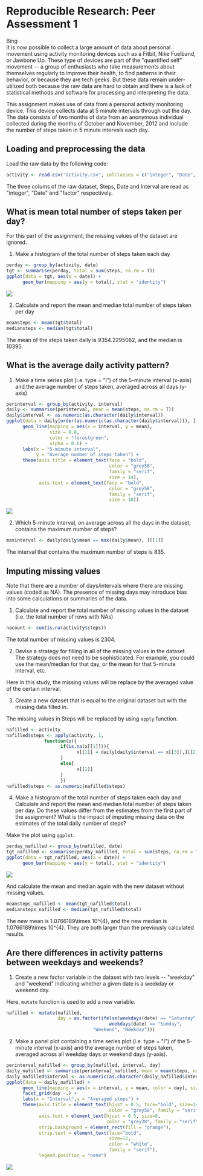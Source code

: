 # Reproducible Research: Peer Assessment 1
Bing  
It is now possible to collect a large amount of data about personal movement using activity monitoring devices such as a Fitbit, Nike Fuelband, or Jawbone Up. These type of devices are part of the "quantified self" movement -- a group of enthusiasts who take measurements about themselves regularly to improve their health, to find patterns in their behavior, or because they are tech geeks. But these data remain under-utilized both because the raw data are hard to obtain and there is a lack of statistical methods and software for processing and interpreting the data.

This assignment makes use of data from a personal activity monitoring device. This device collects data at 5 minute intervals through out the day. The data consists of two months of data from an anonymous individual collected during the months of October and November, 2012 and include the number of steps taken in 5 minute intervals each day.

## Loading and preprocessing the data
Load the raw data by the following code:

```r
activity <- read.csv("activity.csv", colClasses = c("integer", "Date", "factor"))
```
The three colums of the raw dataset, Steps, Date and Interval are read as "integer", "Date" and "factor" respectively.

## What is mean total number of steps taken per day?
For this part of the assignment, the missing values of the dataset are ignored. 

1. Make a histogram of the total number of steps taken each day




```r
perday <- group_by(activity, date)
tgt <- summarise(perday, total = sum(steps, na.rm = T))
ggplot(data = tgt, aes(x = date)) +
      geom_bar(mapping = aes(y = total), stat = "identity")
```

![](PA1_template_files/figure-html/unnamed-chunk-3-1.png)<!-- -->

2. Calculate and report the mean and median total number of steps taken per day

```r
meansteps <- mean(tgt$total)
mediansteps <- median(tgt$total)
```

The mean of the steps taken daily is 9354.2295082, and the median is 10395.


## What is the average daily activity pattern?
1. Make a time series plot (i.e. type = "l") of the 5-minute interval (x-axis) and the average number of steps taken, averaged across all days (y-axis)

```r
perinterval <- group_by(activity, interval)
daily <- summarise(perinterval, mean = mean(steps, na.rm = T))
daily$interval <- as.numeric(as.character(daily$interval))
ggplot(data = daily[order(as.numeric(as.character(daily$interval))), ]) +
      geom_line(mapping = aes(x = interval, y = mean), 
                size = 0.8, 
                color = "forestgreen",
                alpha = 0.6) +
      labs(x = "5-minute interval",
           y = "Average number of steps taken") +
      theme(axis.title = element_text(face = "bold", 
                                      color = "grey58", 
                                      family = "serif", 
                                      size = 14),
            axis.text = element_text(face = "bold", 
                                      color = "grey58", 
                                      family = "serif", 
                                      size = 10))
```

![](PA1_template_files/figure-html/unnamed-chunk-5-1.png)<!-- -->


2. Which 5-minute interval, on average across all the days in the dataset, contains the maximum number of steps?


```r
maxinterval <- daily[daily$mean == max(daily$mean), ][[1]]
```

The interval that contains the maximum number of steps is 835.
## Imputing missing values
Note that there are a number of days/intervals where there are missing values (coded as NA). The presence of missing days may introduce bias into some calculations or summaries of the data.

1. Calculate and report the total number of missing values in the dataset (i.e. the total number of rows with NAs)

```r
nacount <- sum(is.na(activity$steps))
```
The total number of missing values is 2304.

2. Devise a strategy for filling in all of the missing values in the dataset. The strategy does not need to be sophisticated. For example, you could use the mean/median for that day, or the mean for that 5-minute interval, etc.

Here in this study, the missing values will be replace by the averaged value of the certain interval.

3. Create a new dataset that is equal to the original dataset but with the missing data filled in.

The missing values in Steps will be replaced by using ``apply`` function.


```r
nafilled <- activity
nafilled$steps <- apply(activity, 1, 
              function(x){
                    if(is.na(x[[1]])){
                          x[[1]] = daily[daily$interval == x[[3]],][[2]]
                    }
                    else{
                          x[[1]]
                    }
                    })
nafilled$steps <- as.numeric(nafilled$steps)
```


4. Make a histogram of the total number of steps taken each day and Calculate and report the mean and median total number of steps taken per day. Do these values differ from the estimates from the first part of the assignment? What is the impact of imputing missing data on the estimates of the total daily number of steps?

Make the plot using `ggplot`.

```r
perday_nafilled <- group_by(nafilled, date)
tgt_nafilled <- summarise(perday_nafilled, total = sum(steps, na.rm = T))
ggplot(data = tgt_nafilled, aes(x = date)) +
      geom_bar(mapping = aes(y = total), stat = "identity")
```

![](PA1_template_files/figure-html/unnamed-chunk-9-1.png)<!-- -->

And calculate the mean and median again with the new dataset without missing values.


```r
meansteps_nafilled <- mean(tgt_nafilled$total)
mediansteps_nafilled <- median(tgt_nafilled$total)
```

The new mean is 1.0766189\times 10^{4}, and the new median is 1.0766189\times 10^{4}. They are both larger than the previously calculated results.

## Are there differences in activity patterns between weekdays and weekends?
1. Create a new factor variable in the dataset with two levels -- "weekday" and "weekend" indicating whether a given date is a weekday or weekend day.

Here, `mutate` function is used to add a new variable.


```r
nafilled <- mutate(nafilled, 
                   day = as.factor(ifelse(weekdays(date) == "Saturday" | 
                                      weekdays(date) == "Sunday", 
                                "Weekend", "Weekday")))
```

2. Make a panel plot containing a time series plot (i.e. type = "l") of the 5-minute interval (x-axis) and the average number of steps taken, averaged across all weekday days or weekend days (y-axis).


```r
perinterval_nafilled <- group_by(nafilled, interval, day)
daily_nafilled <- summarise(perinterval_nafilled, mean = mean(steps, na.rm = T))
daily_nafilled$interval <- as.numeric(as.character(daily_nafilled$interval))
ggplot(data = daily_nafilled) +
      geom_line(mapping = aes(x = interval, y = mean, color = day), size = 1, alpha = 0.6) +
      facet_grid(day ~.) +
      labs(x = "Interval",y = "Averaged steps") +
      theme(axis.title = element_text(hjust = 0.5, face="bold", size=14, 
                                      color = "grey58", family = "serif"),
            axis.text = element_text(hjust = 0.5, size=8, 
                                     color = "grey28", family = "serif"),
            strip.background = element_rect(fill = "orange"),
            strip.text = element_text(face="bold", 
                                      size=12, 
                                      color = "white", 
                                      family = "serif"),
            legend.position = "none")
```

![](PA1_template_files/figure-html/unnamed-chunk-12-1.png)<!-- -->
